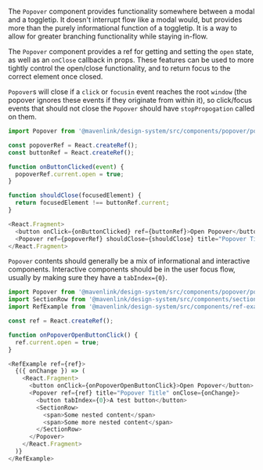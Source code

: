 The `Popover` component provides functionality somewhere between a modal and a toggletip. It doesn't interrupt flow like a modal would, but provides more than the purely informational function of a toggletip. It is a way to allow for greater branching functionality while staying in-flow.

The `Popover` component provides a ref for getting and setting the `open` state, as well as an `onClose` callback in props. These features can be used to more tightly control the open/close functionality, and to return focus to the correct element once closed.

`Popover`s will close if a `click` or `focusin` event reaches the root `window` (the popover ignores these events if they originate from within it), so click/focus events that should not close the `Popover` should have `stopPropogation` called on them.

```js
import Popover from '@mavenlink/design-system/src/components/popover/popover.jsx';

const popoverRef = React.createRef();
const buttonRef = React.createRef();

function onButtonClicked(event) {
  popoverRef.current.open = true;
}

function shouldClose(focusedElement) {
  return focusedElement !== buttonRef.current;
}

<React.Fragment>
  <button onClick={onButtonClicked} ref={buttonRef}>Open Popover</button>
  <Popover ref={popoverRef} shouldClose={shouldClose} title="Popover Title" />
</React.Fragment>
```


`Popover` contents should generally be a mix of informational and interactive components. 
Interactive components should be in the user focus flow, usually by making sure they have a `tabIndex={0}`.

```js
import Popover from '@mavenlink/design-system/src/components/popover/popover.jsx';
import SectionRow from '@mavenlink/design-system/src/components/section-row/section-row.jsx';
import RefExample from '@mavenlink/design-system/src/components/ref-example/ref-example.jsx';

const ref = React.createRef();

function onPopoverOpenButtonClick() {
  ref.current.open = true;
}

<RefExample ref={ref}>
  {({ onChange }) => (
    <React.Fragment>
      <button onClick={onPopoverOpenButtonClick}>Open Popover</button>
      <Popover ref={ref} title="Popover Title" onClose={onChange}>
        <button tabIndex={0}>A test button</button>
        <SectionRow>
          <span>Some nested content</span>
          <span>Some more nested content</span>
        </SectionRow>
      </Popover>
    </React.Fragment>
  )}
</RefExample>
```
